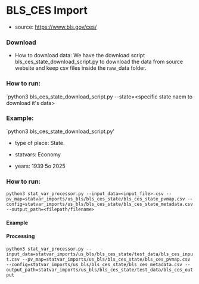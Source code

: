 # BLS_CES Import

- source: https://www.bls.gov/ces/ 

### Download
- How to download data: We have the download script bls_ces_state_download_script.py to download the data from source website and keep csv files inside the raw_data folder.
### How to run:
`python3 bls_ces_state_download_script.py --state=<specific state naem to download it's data>
### Example:
`python3 bls_ces_state_download_script.py'

- type of place: State.

- statvars: Economy

- years: 1939 5o 2025

### How to run:

`python3 stat_var_processor.py --input_data=<input_file>.csv --pv_map=statvar_imports/us_bls/bls_ces_state/bls_ces_state_pvmap.csv --config=statvar_imports/us_bls/bls_ces_state/bls_ces_state_metadata.csv --output_path=<filepath/filename>`

#### Example
#### Processing
`python3 stat_var_processor.py --input_data=statvar_imports/us_bls/bls_ces_state/test_data/bls_ces_input.csv --pv_map=statvar_imports/us_bls/bls_ces_state/bls_ces_pvmap.csv --config=statvar_imports/us_bls/bls_ces_state/bls_ces_metadata.csv --output_path=statvar_imports/us_bls/bls_ces_state/test_data/bls_ces_output`
